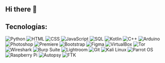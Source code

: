 ## Hi there 👋

<!--
**Niinja504/Niinja504** is a ✨ _special_ ✨ repository because its `README.md` (this file) appears on your GitHub profile.

Here are some ideas to get you started:

- 🔭 I’m currently working on ...
- 🌱 I’m currently learning ...
- 👯 I’m looking to collaborate on ...
- 🤔 I’m looking for help with ...
- 💬 Ask me about ...
- 📫 How to reach me: ...
- 😄 Pronouns: ...
- ⚡ Fun fact: ...
-->

## Tecnologías:
![Python](https://img.shields.io/badge/-Python-333333?style=flat&logo=python)
![HTML](https://img.shields.io/badge/-HTML-333333?style=flat&logo=html5)
![CSS](https://img.shields.io/badge/-CSS-333333?style=flat&logo=css3)
![JavaScript](https://img.shields.io/badge/-JavaScript-333333?style=flat&logo=javascript)
![SQL](https://img.shields.io/badge/-SQL-333333?style=flat&logo=postgresql)
![Kotlin](https://img.shields.io/badge/-Kotlin-333333?style=flat&logo=kotlin)
![C++](https://img.shields.io/badge/-C++-333333?style=flat&logo=c%2B%2B)
![Arduino](https://img.shields.io/badge/-Arduino-333333?style=flat&logo=arduino)
![Photoshop](https://img.shields.io/badge/-Photoshop-333333?style=flat&logo=adobe-photoshop)
![Premiere](https://img.shields.io/badge/-Premiere-333333?style=flat&logo=adobe-premiere-pro)
![Bootstrap](https://img.shields.io/badge/-Bootstrap-333333?style=flat&logo=bootstrap)
![Figma](https://img.shields.io/badge/-Figma-333333?style=flat&logo=figma)
![VirtualBox](https://img.shields.io/badge/-VirtualBox-333333?style=flat&logo=virtualbox)
![Tor](https://img.shields.io/badge/-Tor-333333?style=flat&logo=tor-browser)
![Wireshark](https://img.shields.io/badge/-Wireshark-333333?style=flat&logo=wireshark)
![Burp Suite](https://img.shields.io/badge/-Burp%20Suite-333333?style=flat&logo=burp-suite)
![Lightroom](https://img.shields.io/badge/-Lightroom-333333?style=flat&logo=adobe-lightroom)
![Git](https://img.shields.io/badge/-Git-333333?style=flat&logo=git)
![Kali Linux](https://img.shields.io/badge/-Kali%20Linux-333333?style=flat&logo=kalilinux)
![Parrot OS](https://img.shields.io/badge/-Parrot%20OS-333333?style=flat&logo=parrot)
![Raspberry Pi](https://img.shields.io/badge/-Raspberry%20Pi-333333?style=flat&logo=raspberry-pi)
![Autopsy](https://img.shields.io/badge/-Autopsy-333333?style=flat&logo=autopsy)
![FTK](https://img.shields.io/badge/-FTK-333333?style=flat&logo=ftk)

